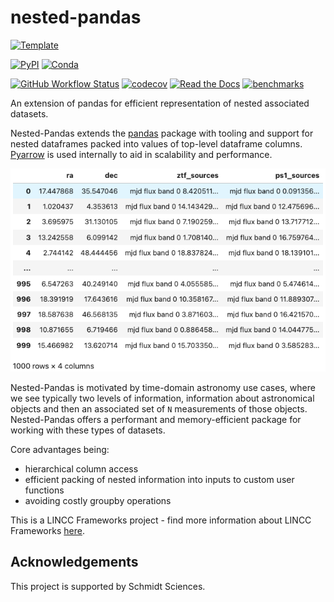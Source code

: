 # nested-pandas

[![Template](https://img.shields.io/badge/Template-LINCC%20Frameworks%20Python%20Project%20Template-brightgreen)](https://lincc-ppt.readthedocs.io/en/latest/)

[![PyPI](https://img.shields.io/pypi/v/nested-pandas?color=blue&logo=pypi&logoColor=white)](https://pypi.org/project/nested-pandas/)
[![Conda](https://img.shields.io/conda/vn/conda-forge/nested-pandas.svg?color=blue&logo=condaforge&logoColor=white)](https://anaconda.org/conda-forge/nested-pandas)

[![GitHub Workflow Status](https://img.shields.io/github/actions/workflow/status/lincc-frameworks/nested-pandas/smoke-test.yml)](https://github.com/lincc-frameworks/nested-pandas/actions/workflows/smoke-test.yml)
[![codecov](https://codecov.io/gh/lincc-frameworks/nested-pandas/branch/main/graph/badge.svg)](https://codecov.io/gh/lincc-frameworks/nested-pandas)
[![Read the Docs](https://img.shields.io/readthedocs/nested-pandas)](https://nested-pandas.readthedocs.io/)
[![benchmarks](https://img.shields.io/github/actions/workflow/status/lincc-frameworks/nested-pandas/asv-main.yml?label=benchmarks)](https://lincc-frameworks.github.io/nested-pandas/)

An extension of pandas for efficient representation of nested
associated datasets.

Nested-Pandas extends the [pandas](https://pandas.pydata.org/) package with 
tooling and support for nested dataframes packed into values of top-level 
dataframe columns. [Pyarrow](https://arrow.apache.org/docs/python/index.html) 
is used internally to aid in scalability and performance.

![image](./nestedframe.png)

Nested-Pandas is motivated by time-domain astronomy use cases, where we see
typically two levels of information, information about astronomical objects and
then an associated set of `N` measurements of those objects. Nested-Pandas offers
a performant and memory-efficient package for working with these types of datasets. 

Core advantages being:
* hierarchical column access
* efficient packing of nested information into inputs to custom user functions
* avoiding costly groupby operations



This is a LINCC Frameworks project - find more information about LINCC Frameworks [here](https://lsstdiscoveryalliance.org/programs/lincc-frameworks/).



## Acknowledgements

This project is supported by Schmidt Sciences.
